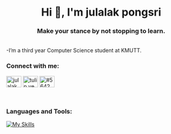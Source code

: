 <h1 align="center">Hi 👋, I'm julalak pongsri</h1>
<h3 align="center">Make your stance by not stopping to learn.</h3>

<br />
-I’m a third year Computer Science student at KMUTT.

<h3 align="left">Connect with me:</h3>
<p align="left">
<a href="https://linkedin.com/in/julalak pongsri" target="blank"><img align="center" src="https://raw.githubusercontent.com/rahuldkjain/github-profile-readme-generator/master/src/images/icons/Social/linked-in-alt.svg" alt="julalak pongsri" height="30" width="40" /></a>
<a href="https://instagram.com/tulip.yee" target="blank"><img align="center" src="https://raw.githubusercontent.com/rahuldkjain/github-profile-readme-generator/master/src/images/icons/Social/instagram.svg" alt="tulip.yee" height="30" width="40" /></a>
<a href="https://discord.gg/#5642" target="blank"><img align="center" src="https://raw.githubusercontent.com/rahuldkjain/github-profile-readme-generator/master/src/images/icons/Social/discord.svg" alt="#5642" height="30" width="40" /></a>
</p>

<br />

### Languages and Tools:

[![My Skills](https://skillicons.dev/icons?i=c,cpp,html,css,php,java,js,py,mysql,vscode,xd,figma)](https://skillicons.dev)

<br />
